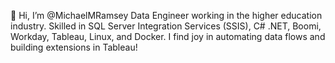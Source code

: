 👋 Hi, I’m @MichaelMRamsey
Data Engineer working in the higher education industry. Skilled in SQL Server Integration Services (SSIS), C# .NET, Boomi, Workday, Tableau, Linux, and Docker.
I find joy in automating data flows and building extensions in Tableau!

<!---
MichaelMRamsey/MichaelMRamsey is a ✨ special ✨ repository because its `README.md` (this file) appears on your GitHub profile.
You can click the Preview link to take a look at your changes.
--->
